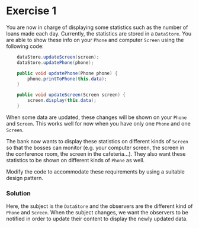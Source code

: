 # Exercise 1

You are now in charge of displaying some statistics such as the number of loans made each day. Currently, the statistics are stored in a `DataStore`. You are able to show these info on your `Phone` and computer `Screen` using the following code:  

```java
    dataStore.updateScreen(screen);
    dataStore.updatePhone(phone);
```
        
```java
    public void updatePhone(Phone phone) {
        phone.printToPhone(this.data);
    }

    public void updateScreen(Screen screen) {
        screen.display(this.data);
    }
``` 
When some data are updated, these changes will be shown on your `Phone` and `Screen`. This works well for now when you have only one `Phone` and one `Screen`.

The bank now wants to display these statistics on different kinds of `Screen` so that the bosses can monitor (e.g. your computer screen, the screen in the conference room, the screen in the cafeteria...). They also want these statistics to be shown on different kinds of `Phone` as well. 

Modify the code to accommodate these requirements by using a suitable design pattern.

### Solution

Here, the subject is the `DataStore` and the observers are the different kind of `Phone` and `Screen`. 
When the subject changes, we want the observers to be notified in order to update their content to display the newly updated data.